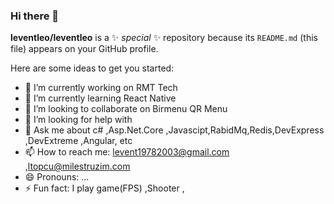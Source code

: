 ### Hi there 👋


**leventleo/leventleo** is a ✨ _special_ ✨ repository because its `README.md` (this file) appears on your GitHub profile.

Here are some ideas to get you started:

- 🔭 I’m currently working on RMT Tech
- 🌱 I’m currently learning  React Native
- 👯 I’m looking to collaborate on Birmenu QR Menu
- 🤔 I’m looking for help with  
- 💬 Ask me about c# ,Asp.Net.Core ,Javascipt,RabidMq,Redis,DevExpress ,DevExtreme ,Angular, etc
- 📫 How to reach me: levent19782003@gmail.com ,ltopcu@milestruzim.com
- 😄 Pronouns: ...
- ⚡ Fun fact:  I play game(FPS) ,Shooter ,


